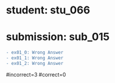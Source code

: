 # student: stu_066
# submission: sub_015

```diff
- ex01_0: Wrong Answer
- ex01_1: Wrong Answer
- ex01_2: Wrong Answer
```
#incorrect=3
#correct=0
